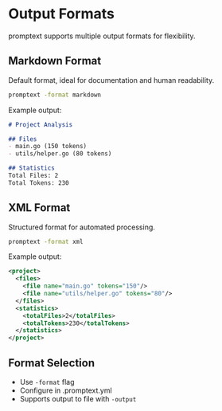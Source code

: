 # Output Formats

promptext supports multiple output formats for flexibility.

## Markdown Format

Default format, ideal for documentation and human readability.

```bash
promptext -format markdown
```

Example output:
```markdown
# Project Analysis

## Files
- main.go (150 tokens)
- utils/helper.go (80 tokens)

## Statistics
Total Files: 2
Total Tokens: 230
```

## XML Format

Structured format for automated processing.

```bash
promptext -format xml
```

Example output:
```xml
<project>
  <files>
    <file name="main.go" tokens="150"/>
    <file name="utils/helper.go" tokens="80"/>
  </files>
  <statistics>
    <totalFiles>2</totalFiles>
    <totalTokens>230</totalTokens>
  </statistics>
</project>
```

## Format Selection

- Use `-format` flag
- Configure in .promptext.yml
- Supports output to file with `-output`
